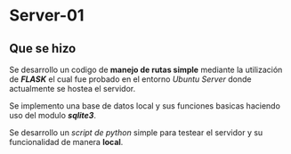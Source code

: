 # Server-01

## Que se hizo

Se desarrollo un codigo de **manejo de rutas simple** mediante la utilización de ***FLASK*** el cual fue probado en el entorno *Ubuntu Server* donde actualmente se hostea el servidor.

Se implemento una base de datos local y sus funciones basicas haciendo uso del modulo ***sqlite3***.

Se desarrollo un *script de python* simple para testear el servidor y su funcionalidad de manera **local**.